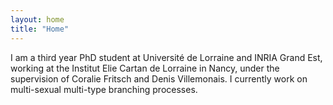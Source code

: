 ```yaml
---
layout: home
title: "Home"
---
```


I am a third year PhD student at Université de Lorraine and INRIA Grand Est, working at the Institut Elie Cartan de Lorraine in Nancy, under the supervision of Coralie Fritsch and Denis Villemonais. I currently work on multi-sexual multi-type branching processes.
